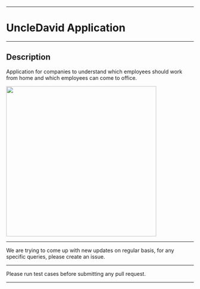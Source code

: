 *****************************************************************************

# UncleDavid Application 

*****************************************************************************


## Description
Application for companies to understand which employees should work from home and which employees can come to office.

<img width="403" align="center" src="https://www.uncledavid.xyz/new_files/uncle_jon_home.gif">


*****************************************************************************

We are trying to come up with new updates on regular basis, for any specific queries, please create an issue.

*****************************************************************************

Please run test cases before submitting any pull request.

*****************************************************************************
